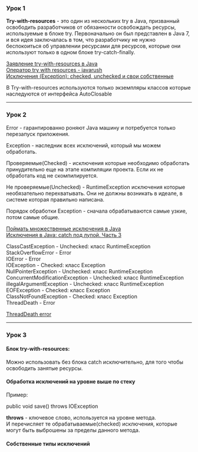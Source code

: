 ### Урок 1

**Try-with-resources** - это один из нескольких try в Java, 
призванный освободить разработчиков от обязанности освобождать ресурсы, 
используемые в блоке try. Первоначально он был представлен в Java 7, 
и вся идея заключалась в том, 
что разработчику не нужно беспокоиться об управлении ресурсами для 
ресурсов, которые они используют только в одном блоке try-catch-finally.

[Заявление try-with-resources в Java](https://rukovodstvo.net/posts/id_1114/#:~:text=Try-with-resources%20-%20это%20один%20из,только%20в%20одном%20блоке%20try-catch-finally "Обработка исключений")    
[Оператор try with resources - javarush](https://javarush.com/quests/lectures/questsyntaxpro.level15.lecture00 "Оператор try with resources")   
[Исключения (Exception): checked, unchecked и свои собственные](https://javarush.com/groups/posts/1944-iskljuchenija-checked-unchecked-i-svoi-sobstvennihe)

В Try-with-resources используются только экземпляры классов которые наследуются от интерфейса AutoClosable

---

### Урок 2

Error - гарантированно роняют Java машину и потребуется только перезапуск приложения.

Exception - наследник всех исключений, который мы можем обработать.

Проверяемые(Checked) - исключения которые необходимо обработать 
принудительно еще на этапе компиляции проекта. Если их не обработать
код не скомпилируется.

Не проверяемые(Unchecked) - RuntimeException исключения 
которые необязательно перехватывать. Они не должны возникать в идеале,
в системе которая правильно написана.

Порядок обработки Exception - сначала обрабатываются самые узкие, 
потом самые общие.

[Поймать множественные исключения в Java](https://www.delftstack.com/ru/howto/java/java-catch-multiple-exceptions/)     
[Исключения в Java: catch под лупой. Часть 3](https://skillbox.ru/media/base/isklyucheniya-v-java-catch-pod-lupoy-chast-3/)

ClassCastException - Unchecked: класс RuntimeException  
StackOverflowError - Error  
IOError - Error  
IOException - Checked: класс Exception  
NullPointerException - Unchecked: класс RuntimeException  
ConcurrentModificationException - Unchecked: класс RuntimeException
illegalArgumentException - Unchecked: класс RuntimeException  
EOFException - Checked: класс Exception  
ClassNotFoundException - Checked: класс Exception    
ThreadDeath </aside> - Error

[ThreadDeath error](https://runebook.dev/ru/docs/openjdk/java.base/java/lang/threaddeath)

---

### Урок 3

#### Блок try-with-resources:

Можно использовать без блока catch исключительно, 
для того чтобы освободить занятые ресурсы.

#### Обработка исключений на уровне выше по стеку

Пример:  

public void save() throws IOException

**throws** - ключевое слово, используется на уровне метода.  
И перечисляет те обрабатываемые(checked) исключения,
которые могут быть выброшены за пределы данного метода.

#### Собственные типы исключений  